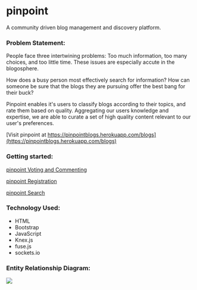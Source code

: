# pinpoint

A community driven blog management and discovery platform.


### Problem Statement:
People face three intertwining problems: Too much information, too many choices, and too little time. These issues are especially accute in the blogosphere.

How does a busy person most effectively search for information? How can someone be sure that the blogs they are pursuing offer the best bang for their buck?

Pinpoint enables it's users to classify blogs according to their topics, and rate them based on quality. Aggregating our users knowledge and expertise, we are able to curate a set of high quality content relevant to our user's preferences.


[Visit pinpoint at https://pinpointblogs.herokuapp.com/blogs](https://pinpointblogs.herokuapp.com/blogs)

### Getting started:

[pinpoint Voting and Commenting](https://www.youtube.com/embed/mAcB3AQre6c)


[pinpoint Registration](https://www.youtube.com/embed/Zk5u7ppFR9Q)


[pinpoint Search](https://www.youtube.com/embed/JjOyUKJOt_M)


### Technology Used:
* HTML
* Bootstrap
* JavaScript
* Knex.js
* fuse.js
* sockets.io


### Entity Relationship Diagram:
![](public/images/pinpointERD.png)
